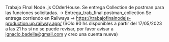Trabajo FInal Node .js COderHouse.
Se entrega Collection de postman para las funciones solicitadas. -> Entrega_trab_final.postman_collection
Se entrega corriendo en Railways -> https://trabajofinalnodejs-production.up.railway.app/ (SOlo 90 hs disponibles a partir del 17/05/2023 a las 21 hs si no se puede revisar, por favor avisar a ignacio.badella@gmail.com y creo una cuenta nueva)
